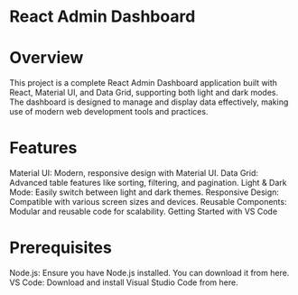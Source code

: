 # React Admin Dashboard
 # Overview
This project is a complete React Admin Dashboard application built with React, Material UI, and Data Grid, supporting both light and dark modes. The dashboard is designed to manage and display data effectively, making use of modern web development tools and practices.

# Features
Material UI: Modern, responsive design with Material UI.
Data Grid: Advanced table features like sorting, filtering, and pagination.
Light & Dark Mode: Easily switch between light and dark themes.
Responsive Design: Compatible with various screen sizes and devices.
Reusable Components: Modular and reusable code for scalability.
Getting Started with VS Code
# Prerequisites
Node.js: Ensure you have Node.js installed. You can download it from here.
VS Code: Download and install Visual Studio Code from here.





